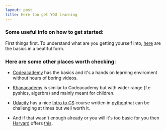 ```yaml
---
layout: post
title: Here too get YOU learning
---
```


### Some useful info on how to get started:
First things first. To understand what are  you getting yourself into, [here](http://www.theodinproject.com/introduction-to-web-development/what-a-web-developer-does?ref=home) are the basics in a beatiful form.


### Here are some other places worth checking:
 
 + [Codeacademy](http://www.codecademy.com/) has the basics and it's a hands on learning enviroment without hours of boring videos.
   
 + [Khanacademy](https://www.khanacademy.org/) is similar to Codeacademy but with wider range (f.e pyshics, algerbra) and mainly meant for children.
   
 + [Udacity](https://www.udacity.com/) has a nice [Intro to CS](https://www.udacity.com/course/cs101) course written in [python](https://www.python.org/)that can be challenging at times but well worth it.
    
 + And if that wasn't enough already or you will it's too basic for you then [Harvard](http://www.harvard.edu/) offers [this](https://cs50.harvard.edu/).


